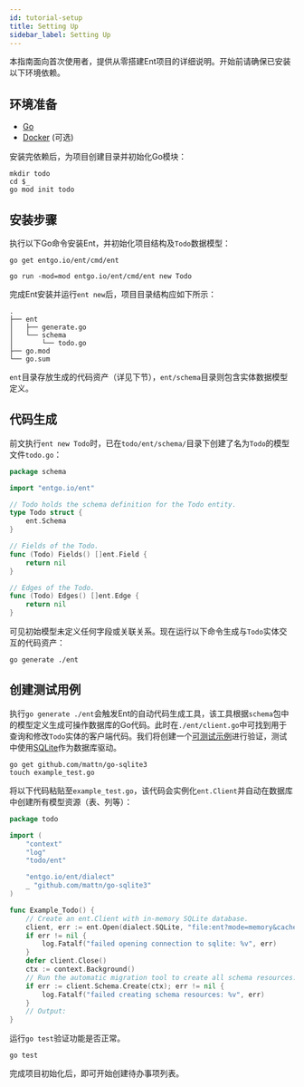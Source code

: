 ```yaml
---
id: tutorial-setup
title: Setting Up
sidebar_label: Setting Up
---
```


本指南面向首次使用者，提供从零搭建Ent项目的详细说明。开始前请确保已安装以下环境依赖。

## 环境准备

- [Go](https://go.dev/doc/install)
- [Docker](https://docs.docker.com/get-docker) (可选)

安装完依赖后，为项目创建目录并初始化Go模块：

```console
mkdir todo
cd $_
go mod init todo
```

## 安装步骤

执行以下Go命令安装Ent，并初始化项目结构及`Todo`数据模型：

```console
go get entgo.io/ent/cmd/ent
```

```console
go run -mod=mod entgo.io/ent/cmd/ent new Todo
```

完成Ent安装并运行`ent new`后，项目目录结构应如下所示：

```console
.
├── ent
│   ├── generate.go
│   └── schema
│       └── todo.go
├── go.mod
└── go.sum
```

`ent`目录存放生成的代码资产（详见下节），`ent/schema`目录则包含实体数据模型定义。

## 代码生成

前文执行`ent new Todo`时，已在`todo/ent/schema/`目录下创建了名为`Todo`的模型文件`todo.go`：

```go
package schema

import "entgo.io/ent"

// Todo holds the schema definition for the Todo entity.
type Todo struct {
	ent.Schema
}

// Fields of the Todo.
func (Todo) Fields() []ent.Field {
	return nil
}

// Edges of the Todo.
func (Todo) Edges() []ent.Edge {
	return nil
}
```

可见初始模型未定义任何字段或关联关系。现在运行以下命令生成与`Todo`实体交互的代码资产：

```console
go generate ./ent
```

## 创建测试用例

执行`go generate ./ent`会触发Ent的自动代码生成工具，该工具根据`schema`包中的模型定义生成可操作数据库的Go代码。此时在`./ent/client.go`中可找到用于查询和修改`Todo`实体的客户端代码。我们将创建一个[可测试示例](https://go.dev/blog/examples)进行验证，测试中使用[SQLite](https://github.com/mattn/go-sqlite3)作为数据库驱动。

```console
go get github.com/mattn/go-sqlite3
touch example_test.go
```

将以下代码粘贴至`example_test.go`，该代码会实例化`ent.Client`并自动在数据库中创建所有模型资源（表、列等）：

```go
package todo

import (
	"context"
	"log"
	"todo/ent"

	"entgo.io/ent/dialect"
	_ "github.com/mattn/go-sqlite3"
)

func Example_Todo() {
	// Create an ent.Client with in-memory SQLite database.
	client, err := ent.Open(dialect.SQLite, "file:ent?mode=memory&cache=shared&_fk=1")
	if err != nil {
		log.Fatalf("failed opening connection to sqlite: %v", err)
	}
	defer client.Close()
	ctx := context.Background()
	// Run the automatic migration tool to create all schema resources.
	if err := client.Schema.Create(ctx); err != nil {
		log.Fatalf("failed creating schema resources: %v", err)
	}
	// Output:
}
```

运行`go test`验证功能是否正常。

```console
go test
```

完成项目初始化后，即可开始创建待办事项列表。
